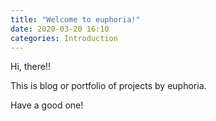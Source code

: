 ```yaml
---
title: "Welcome to euphoria!"
date: 2020-03-20 16:10
categories: Introduction
---
```


Hi, there!!

This is blog or portfolio of projects by euphoria.

Have a good one!
